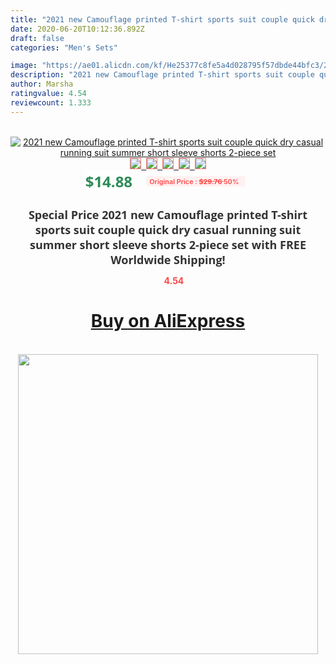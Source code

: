 ```yaml
---
title: "2021 new Camouflage printed T-shirt sports suit couple quick dry casual running suit summer short sleeve shorts 2-piece set"
date: 2020-06-20T10:12:36.892Z
draft: false
categories: "Men's Sets"

image: "https://ae01.alicdn.com/kf/He25377c8fe5a4d028795f57dbde44bfc3/2021-new-Camouflage-printed-T-shirt-sports-suit-couple-quick-dry-casual-running-suit-summer-short.jpg"
description: "2021 new Camouflage printed T-shirt sports suit couple quick dry casual running suit summer short sleeve shorts 2-piece set"
author: Marsha
ratingvalue: 4.54
reviewcount: 1.333
---
```

<br>
<div style="text-align: center;">
<a href="https://s.click.aliexpress.com/e/_ApSfDL" target="_blank" rel="nofollow noopener noreferrer"><img alt="2021 new Camouflage printed T-shirt sports suit couple quick dry casual running suit summer short sleeve shorts 2-piece set" class="magnifier-image" src="https://ae01.alicdn.com/kf/He25377c8fe5a4d028795f57dbde44bfc3/2021-new-Camouflage-printed-T-shirt-sports-suit-couple-quick-dry-casual-running-suit-summer-short.jpg_640x640.jpg">
<br>
<img style="border:1px solid salmon" src="https://ae01.alicdn.com/kf/He25377c8fe5a4d028795f57dbde44bfc3/2021-new-Camouflage-printed-T-shirt-sports-suit-couple-quick-dry-casual-running-suit-summer-short.jpg_120x120.jpg">&nbsp;&nbsp;<img style="border:1px solid salmon" src="https://ae01.alicdn.com/kf/H31c8dc69b06f4e628ab8d987bb90abedC/2021-new-Camouflage-printed-T-shirt-sports-suit-couple-quick-dry-casual-running-suit-summer-short.jpg_120x120.jpg">&nbsp;&nbsp;<img style="border:1px solid salmon" src="https://ae01.alicdn.com/kf/H2ad1be23ff7a40bd988116a31601cadcl/2021-new-Camouflage-printed-T-shirt-sports-suit-couple-quick-dry-casual-running-suit-summer-short.jpg_120x120.jpg">&nbsp;&nbsp;<img style="border:1px solid salmon" src="https://ae01.alicdn.com/kf/H61f880d581924d48b7edc8a6b3b1e1a2i/2021-new-Camouflage-printed-T-shirt-sports-suit-couple-quick-dry-casual-running-suit-summer-short.jpg_120x120.jpg">&nbsp;&nbsp;<img style="border:1px solid salmon" src="https://ae01.alicdn.com/kf/H27114e65f2e84080a5234e66e465ec50D/2021-new-Camouflage-printed-T-shirt-sports-suit-couple-quick-dry-casual-running-suit-summer-short.jpg_120x120.jpg"></a></div><br0>
<div style="text-align: center;"><span style="background-color: white; border: 0px; box-sizing: border-box; color: seagreen; display: inline-block; font-family: &quot;open sans&quot; , &quot;arial&quot; , &quot;helvetica&quot; , sans-serif , &quot;heiti&quot;; font-size: 24px; font-stretch: inherit; font-weight: 700; line-height: inherit; margin: 0px 10px 0px 0px; padding: 0px; vertical-align: middle;">$14.88 </span>
<span style="background: rgb(255 , 241 , 241); border-radius: 3px; border: 0px; box-sizing: border-box; color: #ff4747; display: inline-block; font-family: inherit; font-size: 12px; font-stretch: inherit; font-style: inherit; font-variant: inherit; font-weight: 600; line-height: inherit; margin: 0px; padding: 2px 5px; transform: scale(0.9); vertical-align: middle;">Original Price : <b style="text-decoration: line-through;">$29.76 </b> 50%&nbsp;&nbsp;</span></div>
<h1 style="color: #333333; display: inline-block; font-family: &quot;open sans&quot; , &quot;arial&quot; , &quot;helvetica&quot; , sans-serif , &quot;heiti&quot;; font-size: 18px; font-stretch: inherit; font-weight: 700; text-align: center;">Special Price 2021 new Camouflage printed T-shirt sports suit couple quick dry casual running suit summer short sleeve shorts 2-piece set with FREE Worldwide Shipping!</h1>
<div style="color: #ff4747; text-align: center;">
<img src="https://4.bp.blogspot.com/-M0ZcTcb-5uY/XleCXlxnR4I/AAAAAAAAAEc/OrjgMkXV1oMQFaCRZj5HQwOCBcu3w1FegCPcBGAYYCw/s1600/star.png" style="height: 15px;">&nbsp;<b>4.54</b></div>
<div class="button_cont" align="center"><a class="buynow_a" href="https://s.click.aliexpress.com/e/_ApSfDL" target="_blank" rel="nofollow noopener noreferrer"><H1>Buy on AliExpress</H1></a></div><br>
<div class="separator" style="clear: both; text-align: center;">
<img src="https://lh3.googleusercontent.com/-pTy5HemUv9M/XlePHvY0dAI/AAAAAAAAAE4/0nX5iRUoIWY8eMW9Dpxeirr157OZliDIgCLcBGAsYHQ/s1600/badge.gif" width="480">
</div>

